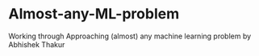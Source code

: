 # Almost-any-ML-problem
Working through Approaching (almost) any machine learning problem by Abhishek Thakur
